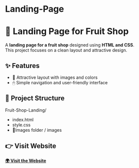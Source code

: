 # Landing-Page
# 🍉 Landing Page for Fruit Shop

A **landing page for a fruit shop** designed using **HTML and CSS**.  
This project focuses on a clean layout and attractive design.

## ✨ Features
- 🎨 Attractive layout with images and colors  
- 🖱 Simple navigation and user-friendly interface  

## 📂 Project Structure
Fruit-Shop-Landing/
- index.html
- style.css
- 📂Images folder / images
## 👉 Visit Website
**[🌍  Visit the Website](https://mohamed-alnagar.github.io/Landing-Page/)** 
